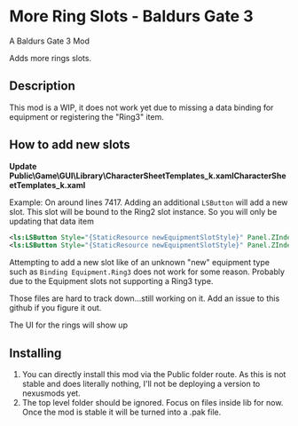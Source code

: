 # More Ring Slots - Baldurs Gate 3

A Baldurs Gate 3 Mod

Adds more rings slots.

## Description

This mod is a WIP, it does not work yet due to missing a data binding for equipment or registering the "Ring3" item.

## How to add new slots

__Update Public\Game\GUI\Library\CharacterSheetTemplates_k.xamlCharacterSheetTemplates_k.xaml__

Example: On around lines 7417. Adding an additional `LSButton` will add a new slot. This slot will be bound to the Ring2 slot instance. So you will only be updating that data item

```xml
<ls:LSButton Style="{StaticResource newEquipmentSlotStyle}" Panel.ZIndex="{Binding IsSelecting, Converter={StaticResource BoolToIntConverter}, ConverterParameter=20}" DataContext="{Binding Equipment.Ring2}"/>
<ls:LSButton Style="{StaticResource newEquipmentSlotStyle}" Panel.ZIndex="{Binding IsSelecting, Converter={StaticResource BoolToIntConverter}, ConverterParameter=20}" DataContext="{Binding Equipment.Ring2}"/>
```

Attempting to add a new slot like of an unknown "new" equipment type such as `Binding Equipment.Ring3` does not work for some reason. Probably due to the Equipment slots not supporting a Ring3 type. 

Those files are hard to track down...still working on it. Add an issue to this github if you figure it out.

The UI for the rings will show up


## Installing

1. You can directly install this mod via the Public folder route. As this is not stable and does literally nothing, I'll not be deploying a version to nexusmods yet.
2. The top level folder should be ignored. Focus on files inside lib for now. Once the mod is stable it will be turned into a .pak file.